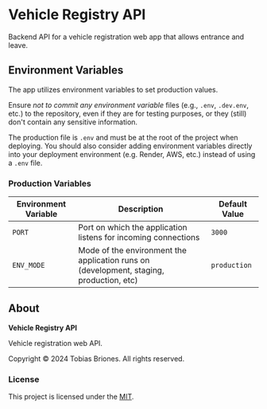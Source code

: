 # Vehicle Registry API

Backend API for a vehicle registration web app that allows entrance and leave.

## Environment Variables

The app utilizes environment variables to set production values.

Ensure *not to commit any environment variable* files (e.g., `.env`, `.dev.env`,
etc.) to the repository, even if they are for testing purposes, or they (still)
don't contain any sensitive information.

The production file is `.env` and must be at the root of the project when
deploying. You should also consider adding environment variables directly into
your deployment environment (e.g. Render, AWS, etc.) instead of using a
`.env` file.

### Production Variables

| Environment Variable | Description                                                                             | Default Value |
|----------------------|-----------------------------------------------------------------------------------------|---------------|
| `PORT`               | Port on which the application listens for incoming connections                          | `3000`        |
| `ENV_MODE`           | Mode of the environment the application runs on (development, staging, production, etc) | `production`  |

## About

**Vehicle Registry API**

Vehicle registration web API.

Copyright © 2024 Tobias Briones. All rights reserved.

### License

This project is licensed under the [MIT](LICENSE).
